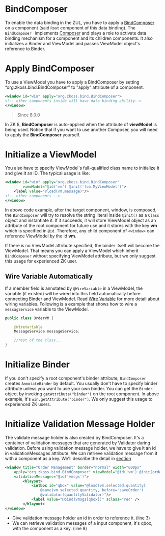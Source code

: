 # BindComposer
To enable the data binding in the ZUL, you have to apply a [BindComposer](http://www.zkoss.org/javadoc/latest/zk/org/zkoss/bind/BindComposer.html) on a component (said `Root` component of this data binding). The `BindComposer ` implements [Composer](http://www.zkoss.org/javadoc/latest/zk/org/zkoss/zk/ui/util/Composer.html) and plays a role to activate data binding mechanism for a component and its children components. It also initializes a Binder and ViewModel and passes ViewModel object's reference to Binder.

Apply BindComposer
==================
To use a ViewModel you have to apply a BindComposer by setting “org.zkoss.bind.BindComposer” to “apply” attribute of a component.
```xml
<window id="win" apply="org.zkoss.bind.BindComposer">
<!-- other components inside will have data binding ability-->
</window>
```

> Since 8.0.0

In ZK 8, **BindComposer** is auto-applied when the attribute of **viewModel** is being used. Notice that if you want to use another Composer, you will need to apply the **BindComposer** yourself.

Initialize a ViewModel
======================
You also have to specify ViewModel's full-qualified class name to initialize it and give it an ID. The typical usage is like:
```xml
<window id="win" apply="org.zkoss.bind.BindComposer"
        viewModel="@id('vm') @init('foo.MyViewModel')">
    <label value="@load(vm.message)"/>
<!-- other components -->
</window>
```
In above code example, after the target component, window, is composed, the ` BindComposer ` will try to resolve the string literal inside `@init()` as a `Class` object and instantiate it. If it succeeds, it
will store ViewModel object as an attribute of the root component for future use and it stores with the key **vm** which is specified in `@id`. Therefore, any child component of `<window>` can reference ViewModel by the id **vm**.

If there is no ViewModel attribute specified, the binder itself will become the ViewModel. That means you can apply a ViewModel which inherit ` BindComposer ` without specifying ViewModel attribute, but we only suggest this usage for experienced ZK user.

Wire Variable Automatically
---------------------------
If a member field is annotated by `@WireVariable` in a ViewModel, the variable (if existed) will be wired into this field automatically before connecting Binder and ViewModel. Read [Wire Variable](http://books.zkoss.org/wiki/ZK_Developer%27s_Reference/MVC/Controller/Wire_Variables) for more detail
about wiring variables. Following is a example that shows how to wire a `messagService` variable to the ViewModel.
```java
public class OrderVM {

    @WireVariable
    MessageService messageService;

    //rest of the class...
}
```

Initialize Binder
=================
If you don't specify a root component's binder attribute, ` BindComposer ` creates ` AnnotateBinder ` by default. You usually don't have to specify binder attribute unless you want to use your own binder. You can get the ` Binder ` object by invoking `getAttribute("binder")` on the root component. In above example, it's ` win.getAttribute("binder") `. We only suggest this usage to experienced ZK users.

Initialize Validation Message Holder
====================================
The validate message holder is also created by BindComposer. It's a container of validation messages that are generated by Validator during validation. Before using validation message holder, we have to give it an id in validationMessages attribute. We can retrieve validation message from it with a component as a key. We'll describe the detail in [section](./validator.html)

```xml
<window title="Order Management" border="normal" width="600px"
    apply="org.zkoss.bind.BindComposer" viewModel="@id('vm') @init(orderVm)"
    validationMessages="@id('vmsgs')">
        <hlayout>
            <intbox id="qbox" value="@load(vm.selected.quantity)
                @save(vm.selected.quantity, before='saveOrder')
                @validator(quantityValidator)"/>
            <label value="@bind(vmsgs[qbox])" sclass="red" />
        </hlayout>
</window>
```

* Give validation message holder an id in order to reference it. (line 3)
* We can retrieve validation messages of a input component, it's qbox, with the component as a key. (line 8)
